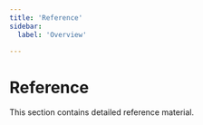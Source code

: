 ```yaml
---
title: 'Reference'
sidebar:
  label: 'Overview'

---
```


# Reference

This section contains detailed reference material.
